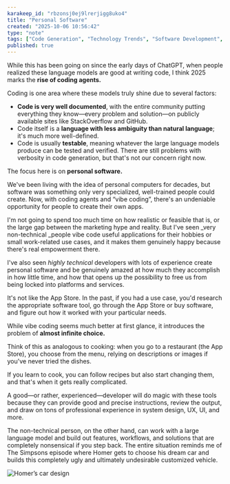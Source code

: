 ```yaml
---
karakeep_id: "rbzonsj0ej9lrerjigg8uko4"
title: "Personal Software"
created: "2025-10-06 10:56:42"
type: "note"
tags: ["Code Generation", "Technology Trends", "Software Development", "Artificial Intelligence", "Personal Software", "aal"]
published: true
---
```


While this has been going on since the early days of ChatGPT, when people realized these language models are good at writing code, I think 2025 marks the **rise of coding agents.** 

Coding is one area where these models truly shine due to several factors: 
- **Code is very well documented**, with the entire community putting everything they know—every problem and solution—on publicly available sites like StackOverflow and GitHub. 
- Code itself is a **language with less ambiguity than natural language**; it's much more well-defined. 
- Code is usually **testable**, meaning whatever the large language models produce can be tested and verified. There are still problems with verbosity in code generation, but that's not our concern right now.


The focus here is on **personal software.** 

We've been living with the idea of personal computers for decades, but software was something only very specialized, well-trained people could create. Now, with coding agents and “vibe coding”, there's an undeniable opportunity for people to create their own apps. 

I'm not going to spend too much time on how realistic or feasible that is, or the large gap between the marketing hype and reality. But I've seen _very non-technical _people vibe code useful applications for their hobbies or small work-related use cases, and it makes them genuinely happy because there's real empowerment there. 

I've also seen _highly technical_ developers with lots of experience create personal software and be genuinely amazed at how much they accomplish in how little time, and how that opens up the possibility to free us from being locked into platforms and services.

It's not like the App Store. In the past, if you had a use case, you'd research the appropriate software tool, go through the App Store or buy software, and figure out how it worked with your particular needs. 

While vibe coding seems much better at first glance, it introduces the problem of **almost infinite choice.** 

Think of this as analogous to cooking: when you go to a restaurant (the App Store), you choose from the menu, relying on descriptions or images if you've never tried the dishes. 

If you learn to cook, you can follow recipes but also start changing them, and that's when it gets really complicated.

A good—or rather, experienced—developer will do magic with these tools because they can provide good and precise instructions, review the output, and draw on tons of professional experience in system design, UX, UI, and more. 

The non-technical person, on the other hand, can work with a large language model and build out features, workflows, and solutions that are completely nonsensical if you step back. The entire situation reminds me of The Simpsons episode where Homer gets to choose his dream car and builds this completely ugly and ultimately undesirable customized vehicle.

![Homer’s car design](https://simpsonspedia.net/images/5/54/Homer_Auto_2.jpg)